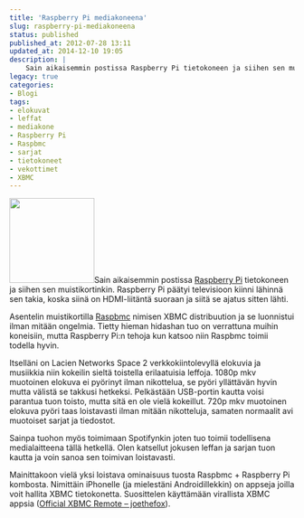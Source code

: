 ```yaml
---
title: 'Raspberry Pi mediakoneena'
slug: raspberry-pi-mediakoneena
status: published
published_at: 2012-07-28 13:11
updated_at: 2014-12-10 19:05
description: |
    Sain aikaisemmin postissa Raspberry Pi tietokoneen ja siihen sen muistikortinkin. Raspberry Pi päätyi televisioon kiinni lähinnä sen takia, koska siinä on HDMI-liitäntä suoraan ja siitä se ajatus sitten lähti. Asentelin muistikortilla Raspbmc nimisen XBMC distribuution ja se luonnistui ilman mitään ongelmia. Tietty hieman hidashan tuo on verrattuna muihin koneisiin, mutta Raspberry Pi:n tehoja kun katsoo… Jatka lukemista Raspberry Pi mediakoneena
legacy: true
categories:
- Blogi
tags:
- elokuvat
- leffat
- mediakone
- Raspberry Pi
- Raspbmc
- sarjat
- tietokoneet
- vekottimet
- XBMC
---
```


<p><a href="https://cdn.markokaartinen.net/uploads/2012/07/raspbmc.png"><img loading="lazy" decoding="async" class="alignright size-full wp-image-3259" style="border: 0;" title="Raspbmc" src="https://cdn.markokaartinen.net/uploads/2012/07/raspbmc.png" alt="" width="150" height="150" srcset="https://cdn.markokaartinen.net/uploads/2012/07/raspbmc.png 150w, https://cdn.markokaartinen.net/uploads/2012/07/raspbmc-100x100.png 100w" sizes="(max-width: 150px) 100vw, 150px" /></a>Sain aikaisemmin postissa <a title="Raspberry Pi" href="https://markokaartinen.net/raspberry-pi/">Raspberry Pi</a> tietokoneen ja siihen sen muistikortinkin. Raspberry Pi päätyi televisioon kiinni lähinnä sen takia, koska siinä on HDMI-liitäntä suoraan ja siitä se ajatus sitten lähti.</p>
<p>Asentelin muistikortilla <a href="http://www.raspbmc.com/">Raspbmc</a> nimisen XBMC distribuution ja se luonnistui ilman mitään ongelmia. Tietty hieman hidashan tuo on verrattuna muihin koneisiin, mutta Raspberry Pi:n tehoja kun katsoo niin Raspbmc toimii todella hyvin.</p>
<p>Itselläni on Lacien Networks Space 2 verkkokiintolevyllä elokuvia ja musiikkia niin kokeilin sieltä toistella erilaatuisia leffoja. 1080p mkv muotoinen elokuva ei pyörinyt ilman nikottelua, se pyöri yllättävän hyvin mutta välistä se takkusi hetkeksi. Pelkästään USB-portin kautta voisi parantua tuon toisto, mutta sitä en ole vielä kokeillut. 720p mkv muotoinen elokuva pyöri taas loistavasti ilman mitään nikotteluja, samaten normaalit avi muotoiset sarjat ja tiedostot.</p>
<p>Sainpa tuohon myös toimimaan Spotifynkin joten tuo toimii todellisena medialaitteena tällä hetkellä. Olen katsellut jokusen leffan ja sarjan tuon kautta ja voin sanoa sen toimivan loistavasti.</p>
<p>Mainittakoon vielä yksi loistava ominaisuus tuosta Raspbmc + Raspberry Pi kombosta. Nimittäin iPhonelle (ja mielestäni Androidillekkin) on appseja joilla voit hallita XBMC tietokonetta. Suosittelen käyttämään virallista XBMC appsia (<a href="http://clkuk.tradedoubler.com/click?p=24366&amp;a=2050571&amp;url=http%3A%2F%2Fitunes.apple.com%2Ffi%2Fapp%2Fofficial-xbmc-remote%2Fid520480364%3Fmt%3D8%26uo%3D4%26partnerId%3D2003" target="itunes_store">Official XBMC Remote &#8211; joethefox</a>).</p>